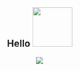 <h2 align="center">Hello <img src = "https://user-images.githubusercontent.com/74038190/214644145-264f4759-7633-441e-9d67-d8dda9d50d26.gif"  width = 90px></h2>
<!-- Animation Typing -->

<p align="center">
  <a href="https://github.com/DenverCoder1/readme-typing-svg"><img src="https://readme-typing-svg.herokuapp.com?font=Fira+Code&pause=1100&width=500&lines=I'm+Reece+Asoloko+Sabo;I'm+a+DevOps+Engineer+/+SRE;"></a>
</p>

<!-- Animation Typing: END -->
